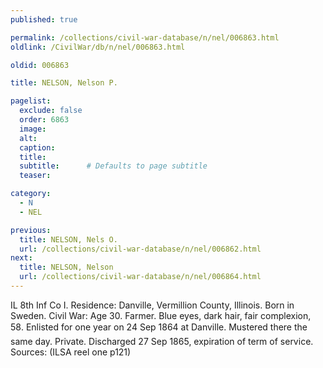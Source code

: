 ```yaml
---
published: true

permalink: /collections/civil-war-database/n/nel/006863.html
oldlink: /CivilWar/db/n/nel/006863.html

oldid: 006863

title: NELSON, Nelson P.

pagelist:
  exclude: false
  order: 6863
  image: 
  alt:
  caption:
  title:
  subtitle:      # Defaults to page subtitle
  teaser:

category: 
  - N 
  - NEL

previous:
  title: NELSON, Nels O.
  url: /collections/civil-war-database/n/nel/006862.html  
next:
  title: NELSON, Nelson
  url: /collections/civil-war-database/n/nel/006864.html   
---
```

IL 8th Inf Co I. Residence: Danville, Vermillion County, Illinois. Born in Sweden. Civil War: Age 30. Farmer. Blue eyes, dark hair, fair complexion, 5&#146;8&#148;. Enlisted for one year on 24 Sep 1864 at Danville. Mustered there the same day. Private. Discharged 27 Sep 1865, expiration of term of service. Sources: (ILSA reel one p121)